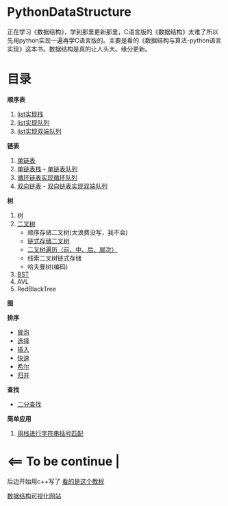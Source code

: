 # PythonDataStructure
正在学习《数据结构》，学到那里更新那里，C语言版的《数据结构》太难了所以先用python实现一遍再学C语言版的。主要是看的《数据结构与算法-python语言实现》这本书。数据结构是真的让人头大。缘分更新。
# 目录
**顺序表** 
1. [list实现栈](https://github.com/unlili/PythonDataStructure/blob/master/stack.py) 
2. [list实现队列](https://github.com/unlili/PythonDataStructure/blob/master/ArrayQueue.py)
3. [list实现双端队列](https://github.com/unlili/PythonDataStructure/blob/master/double_queue.py)

**链表** 

1. [单链表](https://github.com/unlili/PythonDataStructure/blob/master/SingleLinkedList.py)
2. [单链表栈](https://github.com/unlili/PythonDataStructure/blob/master/LinkedStack.py) **-** [单链表队列](https://github.com/unlili/PythonDataStructure/blob/master/linkedQueue.py)
3. [循环链表实现循环队列](https://github.com/unlili/PythonDataStructure/blob/master/CircularQueue.py)
4. [双向链表](https://github.com/unlili/PythonDataStructure/blob/master/DoubleLinkedList.py) **-** [双向链表实现双端队列](https://github.com/unlili/PythonDataStructure/blob/master/LinkedDeque.py)

**树**
1. 树
2. [二叉树](https://github.com/unlili/DataStructure_/tree/master/c%2B%2B/%E4%BA%8C%E5%8F%89%E6%A0%91)
   + 顺序存储二叉树(太浪费没写，我不会)
   + [链式存储二叉树](https://github.com/unlili/DataStructure_/blob/master/c%2B%2B/%E4%BA%8C%E5%8F%89%E6%A0%91/binaryTree.hpp)
   + [二叉树遍历（前、中、后、层次）](https://github.com/unlili/DataStructure_/blob/master/c%2B%2B/%E4%BA%8C%E5%8F%89%E6%A0%91/binaryTree.hpp)
   + 线索二叉树链式存储
   + 哈夫曼树(编码)
3. [BST ](https://github.com/unlili/DataStructure_/blob/master/c%2B%2B/BinarySearchTree.hpp)
4. AVL
5. RedBlackTree

**图**


**排序** 
* [冒泡](https://github.com/unlili/PythonDataStructure/blob/master/sort/bubble_sort.py)
* [选择](https://github.com/unlili/PythonDataStructure/blob/master/sort/selection_sort.py)
* [插入](https://github.com/unlili/PythonDataStructure/blob/master/sort/insert_sort.py)
* [快速](https://github.com/unlili/PythonDataStructure/blob/master/sort/quick_sort.py)
* [希尔](https://github.com/unlili/PythonDataStructure/blob/master/sort/shell_sort.py)
* [归并](https://github.com/unlili/PythonDataStructure/blob/master/sort/merge_sort.py)

**查找**
* [二分查找](https://github.com/unlili/PythonDataStructure/blob/master/search/binary_search.py)

**简单应用**
1. [用栈进行字符串括号匹配](https://github.com/unlili/PythonDataStructure/blob/master/stack_test.py)

# <== To be continue |
后边开始用c++写了 [看的是这个教程](https://www.bilibili.com/video/BV1AW411k7rw)

[数据结构可视化网站](www.cs.usfca.edu/~galles/visualization/Algorithms.html)
